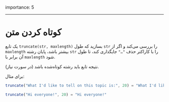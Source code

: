 importance: 5

---

# کوتاه کردن متن

یک تابع `truncate(str, maxlength)` بسازید که طول `str` را بررسی می‌کند و اگر از `maxlength` بیشتر باشد، پایان رشته `str` را با کاراکتر حذف `"…"` جایگذاری کند، تا طول آن برابر با `maxlength` شود.

نتیجه تابع باید رشته کوتاه‌شده باشد (در سورت نیاز).

برای مثال:

```js
truncate("What I'd like to tell on this topic is:", 20) = "What I'd like to te…"

truncate("Hi everyone!", 20) = "Hi everyone!"
```
